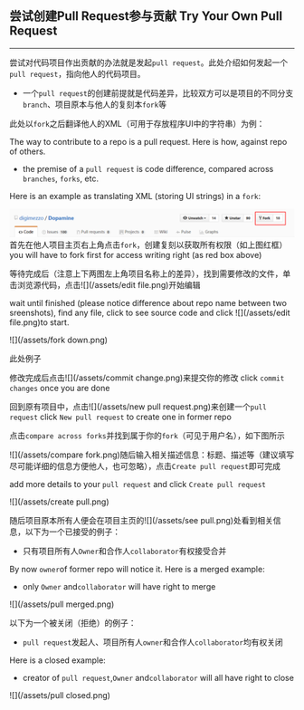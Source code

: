 ## 尝试创建Pull Request参与贡献    Try Your Own Pull Request

---

尝试对代码项目作出贡献的办法就是发起`pull request`。此处介绍如何发起一个`pull request`，指向他人的代码项目。

* 一个`pull request`的创建前提就是代码差异，比较双方可以是项目的不同分支`branch`、项目原本与他人的复刻本`fork`等

此处以`fork`之后翻译他人的XML（可用于存放程序UI中的字符串）为例：

The way to contribute to a repo is a pull request. Here is how, against repo of others.

* the premise of a `pull request` is code difference, compared across `branches`, `forks`, etc.

Here is an example as translating XML \(storing UI strings\) in a `fork`:

![](/assets/fork.png)首先在他人项目主页右上角点击`fork`，创建复刻以获取所有权限（如上图红框）   you will have to fork first for access writing right \(as red box above\)

等待完成后（注意上下两图左上角项目名称上的差异），找到需要修改的文件，单击浏览源代码，点击![](/assets/edit file.png)开始编辑

wait until finished \(please notice difference about repo name between two sreenshots\), find any file, click to see source code and click ![](/assets/edit file.png)to start.

![](/assets/fork down.png)

此处例子

修改完成后点击![](/assets/commit change.png)来提交你的修改   click `commit changes` once you are done

回到原有项目中，点击![](/assets/new pull request.png)来创建一个`pull request`   click `New pull request` to create one in former repo

点击`compare across forks`并找到属于你的`fork`（可见于用户名），如下图所示

![](/assets/compare fork.png)随后输入相关描述信息：标题、描述等（建议填写尽可能详细的信息方便他人，也可忽略），点击`Create pull request`即可完成

add more details to your `pull request` and click `Create pull request`

![](/assets/create pull.png)

随后项目原本所有人便会在项目主页的![](/assets/see pull.png)处看到相关信息，以下为一个已接受的例子：

* 只有项目所有人`Owner`和合作人`collaborator`有权接受合并

By now `owner`of former repo will notice it. Here is a merged example:

* only `Owner` and`collaborator` will have right to merge

![](/assets/pull merged.png)

以下为一个被关闭（拒绝）的例子：

* `pull request`发起人、项目所有人`owner`和合作人`collaborator`均有权关闭

Here is a closed example:

* creator of `pull request`,`Owner` and`collaborator` will all have right to close

![](/assets/pull closed.png)

